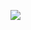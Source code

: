 ![](https://travis-ci.com/TW-Graduate-Simulation-Project/todo-react.svg?branch=redux-version-1-without-think-call-api)
